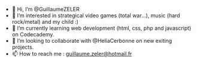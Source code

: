 - 👋 Hi, I’m @GuillaumeZELER
- 👀 I’m interested in strategical video games (total war...), music (hard rock/metal) and my child :)
- 🌱 I’m currently learning web development (html, css, php and javascript) on Codecademy.
- 💞️ I’m looking to collaborate with @HeliaCerbonne on new exiting projects.
- 📫 How to reach me : guillaume.zeler@hotmail.fr
